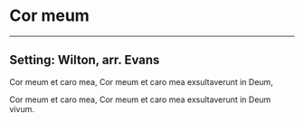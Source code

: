 # Cor meum

***

## Setting: Wilton, arr. Evans

Cor meum et caro mea,
Cor meum et caro mea
exsultaverunt in Deum,
 
Cor meum et caro mea,
Cor meum et caro mea
exsultaverunt in Deum vivum.